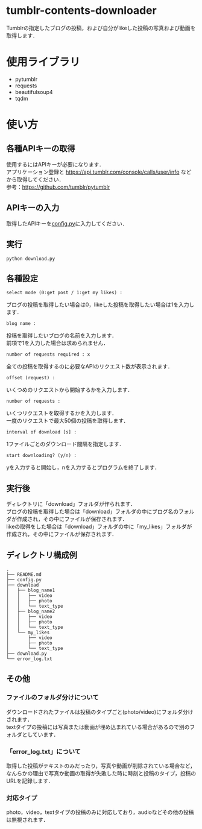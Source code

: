 # tumblr-contents-downloader
Tumblrの指定したブログの投稿，および自分がlikeした投稿の写真および動画を取得します．  

# 使用ライブラリ
* pytumblr
* requests
* beautifulsoup4
* tqdm

# 使い方
## 各種APIキーの取得
使用するにはAPIキーが必要になります．  
アプリケーション登録と https://api.tumblr.com/console/calls/user/info などから取得してください．  
参考：https://github.com/tumblr/pytumblr  

## APIキーの入力
取得したAPIキーを[config.py](https://github.com/temp176/tumblr-contents-downloader/blob/master/config.py)に入力してください．  

## 実行
```
python download.py
```

## 各種設定
```
select mode (0:get post / 1:get my likes) :
```
ブログの投稿を取得したい場合は0，likeした投稿を取得したい場合は1を入力します．  

```
blog name :
```
投稿を取得したいブログの名前を入力します．  
前項で1を入力した場合は求められません．  

```
number of requests required : x
```
全ての投稿を取得するのに必要なAPIのリクエスト数が表示されます．    

```
offset (request) :
```
いくつめのリクエストから開始するかを入力します．  

```
number of requests :
```
いくつリクエストを取得するかを入力します．  
一度のリクエストで最大50個の投稿を取得します．  

```
interval of download [s] :
```
1ファイルごとのダウンロード間隔を指定します．  

```
start downloading? (y/n) :
```
yを入力すると開始し，nを入力するとプログラムを終了します．

## 実行後
ディレクトリに「download」フォルダが作られます．    
ブログの投稿を取得した場合は「download」フォルダの中にブログ名のフォルダが作成され，その中にファイルが保存されます．  
likeの取得をした場合は「download」フォルダの中に「my_likes」フォルダが作成され，その中にファイルが保存されます．  

## ディレクトリ構成例
```
.  
├── README.md  
├── config.py  
├── download  
│   ├── blog_name1  
│   │   ├── video  
│   │   ├── photo  
│   │   └── text_type  
│   ├── blog_name2  
│   │   ├── video  
│   │   ├── photo  
│   │   └── text_type  
│   └── my_likes  
│       ├── video  
│       ├── photo  
│       └── text_type  
├── download.py  
└── error_log.txt  
```

## その他
### ファイルのフォルダ分けについて
ダウンロードされたファイルは投稿のタイプごと(photo/video)にフォルダ分けされます．  
textタイプの投稿には写真または動画が埋め込まれている場合があるので別のフォルダとしています．  

### 「error_log.txt」について
取得した投稿がテキストのみだったり，写真や動画が削除されている場合など，なんらかの理由で写真か動画の取得が失敗した時に時刻と投稿のタイプ，投稿のURLを記録します．

### 対応タイプ
photo，video，textタイプの投稿のみに対応しており，audioなどその他の投稿は無視されます．  

